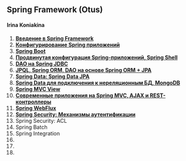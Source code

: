 ## Spring Framework (Otus)

#### Irina Koniakina

1. **[Введение в Spring Framework](https://github.com/k-irina-alexandrovna/OTUS/tree/master/2020-02-otus-spring-Koniakina/homework1)** 
2. **[Конфигурирование Spring приложений](https://github.com/k-irina-alexandrovna/OTUS/tree/master/2020-02-otus-spring-Koniakina/homework2)**
3. **[Spring Boot](https://github.com/k-irina-alexandrovna/OTUS/tree/master/2020-02-otus-spring-Koniakina/homework3)**
4. **[Продвинутая конфигурация Spring-приложений, Spring Shell](https://github.com/k-irina-alexandrovna/OTUS/tree/master/2020-02-otus-spring-Koniakina/homework4)**
5. **[DAO на Spring JDBC](https://github.com/k-irina-alexandrovna/OTUS/tree/master/2020-02-otus-spring-Koniakina/homework5)**
6. **[JPQL, Spring ORM, DAO на основе Spring ORM + JPA](https://github.com/k-irina-alexandrovna/OTUS/tree/master/2020-02-otus-spring-Koniakina/homework6)**
7. **[Spring Data: Spring Data JPA](https://github.com/k-irina-alexandrovna/OTUS/tree/master/2020-02-otus-spring-Koniakina/homework7)**
8. **[Spring Data для подключения к нереляционным БД, MongoDB](https://github.com/k-irina-alexandrovna/OTUS/tree/master/2020-02-otus-spring-Koniakina/homework8)**
9. **[Spring MVC View](https://github.com/k-irina-alexandrovna/OTUS/tree/master/2020-02-otus-spring-Koniakina/homework9)**
10. **[Современные приложения на Spring MVC, AJAX и REST-контроллеры](https://github.com/k-irina-alexandrovna/OTUS/tree/master/2020-02-otus-spring-Koniakina/homework10)**
11. **[Spring WebFlux](https://github.com/k-irina-alexandrovna/OTUS/tree/master/2020-02-otus-spring-Koniakina/homework11)**
12. **[Spring Security: Механизмы аутентификации](https://github.com/k-irina-alexandrovna/OTUS/tree/master/2020-02-otus-spring-Koniakina/homework12)**
13. Spring Security: ACL 
14. Spring Batch 
15. Spring Integration
16. 
17.
18.

